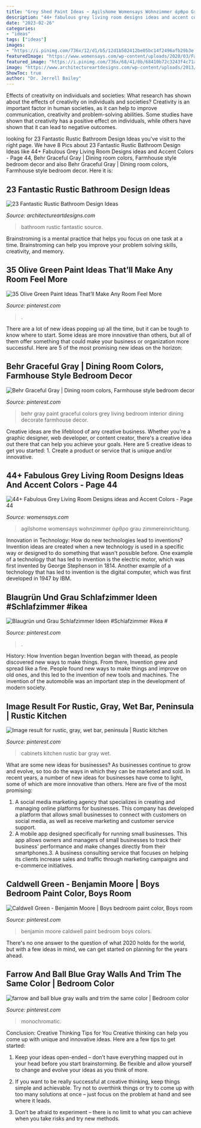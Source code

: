 ```yaml
---
title: "Grey Shed Paint Ideas ~ Agilshome Womensays Wohnzimmer άρθρο Grau Zimmereinrichtung"
description: "44+ fabulous grey living room designs ideas and accent colors"
date: "2023-02-26"
categories:
- "ideas"
tags: ["ideas"]
images:
- "https://i.pinimg.com/736x/12/d1/b5/12d1b502412be05bc14f2496afb29b3e.jpg"
featuredImage: "https://www.womensays.com/wp-content/uploads/2020/03/Fabulous-Grey-Living-Room-Designs-ideas-and-Accent-Colors-33.jpg"
featured_image: "https://i.pinimg.com/736x/68/41/0b/68410b72c3243f4c71ac07b40dd339b1.jpg"
image: "https://www.architectureartdesigns.com/wp-content/uploads/2013/09/174.jpg"
ShowToc: true
author: "Dr. Jerrell Bailey"
---
```



Effects of creativity on individuals and societies: What research has shown about the effects of creativity on individuals and societies?
Creativity is an important factor in human societies, as it can help to improve communication, creativity and problem-solving abilities. Some studies have shown that creativity has a positive effect on individuals, while others have shown that it can lead to negative outcomes.

	

		
looking for 23 Fantastic Rustic Bathroom Design Ideas you've visit to the right page. We have 8 Pics about 23 Fantastic Rustic Bathroom Design Ideas like 44+ Fabulous Grey Living Room Designs ideas and Accent Colors - Page 44, Behr Graceful Gray | Dining room colors, Farmhouse style bedroom decor and also Behr Graceful Gray | Dining room colors, Farmhouse style bedroom decor. Here it is:
		
    
## 23 Fantastic Rustic Bathroom Design Ideas

<img loading=lazy src="https://www.architectureartdesigns.com/wp-content/uploads/2013/09/174.jpg" onerror="this.onerror=null;this.src='https://tse1.mm.bing.net/th?id=OIP.zVoRnO41JDIfKSajvr8YWwHaJ7&amp;pid=15.1';" alt="23 Fantastic Rustic Bathroom Design Ideas">

_Source: architectureartdesigns.com_

>bathroom rustic fantastic source. 

	

Brainstroming is a mental practice that helps you focus on one task at a time. Brainstroming can help you improve your problem solving skills, creativity, and memory.

    
## 35 Olive Green Paint Ideas That’ll Make Any Room Feel More

<img loading=lazy src="https://i.pinimg.com/736x/82/10/0c/82100c8c73cb4410dcc283931c8cd799.jpg" onerror="this.onerror=null;this.src='https://tse4.mm.bing.net/th?id=OIP.icwAfgLpOoRzrob2Hx0G_AHaLH&amp;pid=15.1';" alt="35 Olive Green Paint Ideas That’ll Make Any Room Feel More">

_Source: pinterest.com_

>. 

	

There are a lot of new ideas popping up all the time, but it can be tough to know where to start. Some ideas are more innovative than others, but all of them offer something that could make your business or organization more successful. Here are 5 of the most promising new ideas on the horizon: 

    
## Behr Graceful Gray | Dining Room Colors, Farmhouse Style Bedroom Decor

<img loading=lazy src="https://i.pinimg.com/736x/57/e3/a4/57e3a42772747d4eafd0bcc2d3f75b26.jpg" onerror="this.onerror=null;this.src='https://tse4.mm.bing.net/th?id=OIP.DzmGjbO-0CMoVr1J2EED_QHaJ3&amp;pid=15.1';" alt="Behr Graceful Gray | Dining room colors, Farmhouse style bedroom decor">

_Source: pinterest.com_

>behr gray paint graceful colors grey living bedroom interior dining decorate farmhouse decor. 

	

Creative ideas are the lifeblood of any creative business. Whether you're a graphic designer, web developer, or content creator, there's a creative idea out there that can help you achieve your goals. Here are 5 creative ideas to get you started: 1. Create a product or service that is unique and/or innovative.

    
## 44+ Fabulous Grey Living Room Designs Ideas And Accent Colors - Page 44

<img loading=lazy src="https://www.womensays.com/wp-content/uploads/2020/03/Fabulous-Grey-Living-Room-Designs-ideas-and-Accent-Colors-33.jpg" onerror="this.onerror=null;this.src='https://tse1.mm.bing.net/th?id=OIP.xVXRYNL8STqERdUMabNGYgHaLH&amp;pid=15.1';" alt="44+ Fabulous Grey Living Room Designs ideas and Accent Colors - Page 44">

_Source: womensays.com_

>agilshome womensays wohnzimmer άρθρο grau zimmereinrichtung. 

	

Innovation in Technology: How do new technologies lead to inventions?
Invention ideas are created when a new technology is used in a specific way or designed to do something that wasn't possible before. One example of a technology that has led to invention is the electric motor, which was first invented by George Stephenson in 1814. Another example of a technology that has led to invention is the digital computer, which was first developed in 1947 by IBM.

    
## Blaugrün Und Grau Schlafzimmer Ideen #Schlafzimmer #ikea #

<img loading=lazy src="https://i.pinimg.com/736x/12/d1/b5/12d1b502412be05bc14f2496afb29b3e.jpg" onerror="this.onerror=null;this.src='https://tse3.mm.bing.net/th?id=OIP.Y-lfMJkWre5OGW0gAMybPwHaJ3&amp;pid=15.1';" alt="Blaugrün und Grau Schlafzimmer Ideen #Schlafzimmer #ikea #">

_Source: pinterest.com_

>. 

	

History: How Invention began
Invention began with theead, as people discovered new ways to make things. From there, Invention grew and spread like a fire. People found new ways to make things and improve on old ones, and this led to the invention of new tools and machines. The invention of the automobile was an important step in the development of modern society.

    
## Image Result For Rustic, Gray, Wet Bar, Peninsula | Rustic Kitchen

<img loading=lazy src="https://i.pinimg.com/736x/44/3d/b9/443db9681dc21cc85c37e6002b66a44b.jpg" onerror="this.onerror=null;this.src='https://tse2.mm.bing.net/th?id=OIP.8zxGIj1nHlq4xIJg8gW90gDMEy&amp;pid=15.1';" alt="Image result for rustic, gray, wet bar, peninsula | Rustic kitchen">

_Source: pinterest.com_

>cabinets kitchen rustic bar gray wet. 

	

What are some new ideas for businesses?
As businesses continue to grow and evolve, so too do the ways in which they can be marketed and sold. In recent years, a number of new ideas for businesses have come to light, some of which are more innovative than others. Here are five of the most promising:
1. A social media marketing agency that specializes in creating and managing online platforms for businesses. This company has developed a platform that allows small businesses to connect with customers on social media, as well as receive marketing and customer service support.
2. A mobile app designed specifically for running small businesses. This app allows owners and managers of small businesses to track their business' performance and make changes directly from their smartphones.3. A business consulting service that focuses on helping its clients increase sales and traffic through marketing campaigns and e-commerce initiatives.
    
## Caldwell Green - Benjamin Moore | Boys Bedroom Paint Color, Boys Room

<img loading=lazy src="https://i.pinimg.com/736x/71/0a/54/710a54f6a69b5986f2b21ab8d75ef2c5.jpg" onerror="this.onerror=null;this.src='https://tse4.mm.bing.net/th?id=OIP.9dXEjVaj0a147iEmy_JulQHaLv&amp;pid=15.1';" alt="Caldwell Green - Benjamin Moore | Boys bedroom paint color, Boys room">

_Source: pinterest.com_

>benjamin moore caldwell paint bedroom boys colors. 

	

There's no one answer to the question of what 2020 holds for the world, but with a few ideas in mind, we can get started on planning for the years ahead. 

    
## Farrow And Ball Blue Gray Walls And Trim The Same Color | Bedroom Color

<img loading=lazy src="https://i.pinimg.com/736x/68/41/0b/68410b72c3243f4c71ac07b40dd339b1.jpg" onerror="this.onerror=null;this.src='https://tse2.mm.bing.net/th?id=OIP.H-jOqZ4RinAq4rV1zEGX9AHaLH&amp;pid=15.1';" alt="farrow and ball blue gray walls and trim the same color | Bedroom color">

_Source: pinterest.com_

>monochromatic. 

	

Conclusion: Creative Thinking Tips for You
Creative thinking can help you come up with unique and innovative ideas. Here are a few tips to get started:
1. Keep your ideas open-ended – don’t have everything mapped out in your head before you start brainstorming. Be flexible and allow yourself to change and evolve your ideas as you think of more.

2. If you want to be really successful at creative thinking, keep things simple and achievable. Try not to overthink things or try to come up with too many solutions at once – just focus on the problem at hand and see where it leads.

3. Don’t be afraid to experiment – there is no limit to what you can achieve when you take risks and try new methods.

